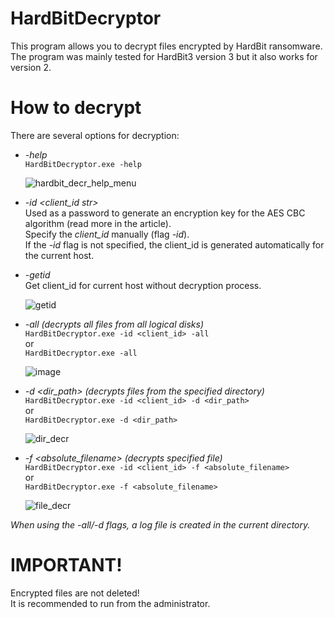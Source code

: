 # HardBitDecryptor
This program allows you to decrypt files encrypted by HardBit ransomware. 
The program was mainly tested for HardBit3 version 3 but it also works for version 2.

# How to decrypt
There are several options for decryption:
- *-help*	  
  `HardBitDecryptor.exe -help`


  ![hardbit_decr_help_menu](https://github.com/solar-jsoc/HardBitDecryptor/blob/master/images/-help.PNG)


- *-id <client_id str>*	  
   Used as a password to generate an encryption key for the AES CBC algorithm (read more in the article).  
   Specify the *client_id* manually (flag *-id*).  
   If the *-id* flag is not specified, the client_id is generated automatically for the current host.
- *-getid*  
   Get client_id for current host without decryption process.

   ![getid](https://github.com/solar-jsoc/HardBitDecryptor/blob/master/images/-getid.PNG)

- *-all (decrypts all files from all logical disks)*      
   `HardBitDecryptor.exe -id <client_id> -all`  
   or  
   `HardBitDecryptor.exe -all`

    ![image](https://github.com/solar-jsoc/HardBitDecryptor/blob/master/images/-all.PNG)

- *-d <dir_path> (decrypts files from the specified directory)*  
   `HardBitDecryptor.exe -id <client_id> -d <dir_path>`  
   or  
   `HardBitDecryptor.exe -d <dir_path>`
   
  ![dir_decr](https://github.com/solar-jsoc/HardBitDecryptor/blob/master/images/-d.PNG)
 
- *-f <absolute_filename> (decrypts specified file)*   
   `HardBitDecryptor.exe -id <client_id> -f <absolute_filename>`  
  or  
  `HardBitDecryptor.exe -f <absolute_filename>`
  
  ![file_decr](https://github.com/solar-jsoc/HardBitDecryptor/blob/master/images/-f.PNG)

   

*When using the -all/-d flags, a log file is created in the current directory.*

# IMPORTANT!

Encrypted files are not deleted!	
It is recommended to run from the administrator.
